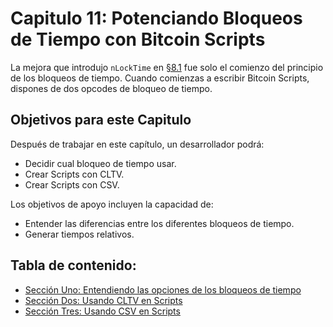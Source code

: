 # Capitulo 11: Potenciando Bloqueos de Tiempo con Bitcoin Scripts

La mejora que introdujo `nLockTime` en [§8.1](08_1_Enviando_una_Transaccion_con_Bloqueo_de_Tiempo.md) fue solo el comienzo del principio de los bloqueos de tiempo. Cuando comienzas a escribir Bitcoin Scripts, dispones de dos opcodes de bloqueo de tiempo.

## Objetivos para este Capitulo

Después de trabajar en este capítulo, un desarrollador podrá:

   * Decidir cual bloqueo de tiempo usar.
   * Crear Scripts con CLTV.
   * Crear Scripts con CSV.
   
Los objetivos de apoyo incluyen la capacidad de:

   * Entender las diferencias entre los diferentes bloqueos de tiempo.
   * Generar tiempos relativos.
   
## Tabla de contenido:

* [Sección Uno: Entendiendo las opciones de los bloqueos de tiempo](11_1_Entendiendo_las_Opciones_de_Bloqueo_de_Tiempo.md)
* [Sección Dos: Usando CLTV en Scripts](11_2_Usando_CLTV_en_Scripts.md)
* [Sección Tres: Usando CSV en Scripts](11_3_Usando_CSV_en_Scripts.md)

